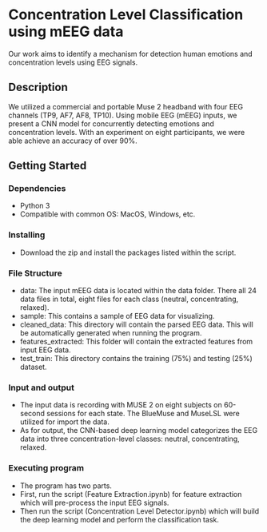 # Concentration Level Classification using mEEG data

Our work aims to identify a mechanism for detection human emotions and concentration levels using EEG signals.

## Description

We utilized a commercial and portable Muse 2 headband with four EEG channels (TP9, AF7, AF8, TP10). Using mobile EEG (mEEG) inputs, we present a CNN model for concurrently detecting emotions and concentration levels. With an experiment on eight participants, we were able achieve an accuracy of over 90%.


## Getting Started

### Dependencies

* Python 3
* Compatible with common OS: MacOS, Windows, etc.

### Installing

* Download the zip and install the packages listed within the script.

### File Structure
* data: The input mEEG data is located within the data folder. There all 24 data files in total, eight files for each class (neutral, concentrating, relaxed).
* sample: This contains a sample of EEG data for visualizing.
* cleaned_data: This directory will contain the parsed EEG data. This will be automatically generated when running the program.
* features_extracted: This folder will contain the extracted features from input EEG data.
* test_train: This directory contains the training (75%) and testing (25%) dataset.

### Input and output
* The input data is recording with MUSE 2 on eight subjects on 60-second sessions for each state. The BlueMuse and MuseLSL were utilized for import the data.
* As for output, the CNN-based deep learning model categorizes the EEG data into three concentration-level classes: neutral, concentrating, relaxed.

### Executing program
* The program has two parts.
* First, run the script (Feature Extraction.ipynb) for feature extraction which will pre-process the input EEG signals.
* Then run the script (Concentration Level Detector.ipynb) which will build the deep learning model and perform the classification task. 
